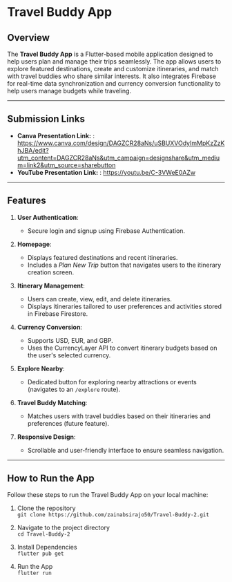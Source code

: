 # Travel Buddy App

## Overview

The **Travel Buddy App** is a Flutter-based mobile application designed to help users plan and manage their trips seamlessly. The app allows users to explore featured destinations, create and customize itineraries, and match with travel buddies who share similar interests. It also integrates Firebase for real-time data synchronization and currency conversion functionality to help users manage budgets while traveling.

---

## Submission Links

- **Canva Presentation Link:** : https://www.canva.com/design/DAGZCR28aNs/uSBUXVOdyImMpKzZzKhJBA/edit?utm_content=DAGZCR28aNs&utm_campaign=designshare&utm_medium=link2&utm_source=sharebutton
- **YouTube Presentation Link:** : https://youtu.be/C-3VWeE0AZw

---

## Features

1. **User Authentication**:
   - Secure login and signup using Firebase Authentication.

2. **Homepage**:
   - Displays featured destinations and recent itineraries.
   - Includes a *Plan New Trip* button that navigates users to the itinerary creation screen.

3. **Itinerary Management**:
   - Users can create, view, edit, and delete itineraries.
   - Displays itineraries tailored to user preferences and activities stored in Firebase Firestore.

4. **Currency Conversion**:
   - Supports USD, EUR, and GBP.
   - Uses the CurrencyLayer API to convert itinerary budgets based on the user's selected currency.

5. **Explore Nearby**:
   - Dedicated button for exploring nearby attractions or events (navigates to an `/explore` route).

6. **Travel Buddy Matching**:
   - Matches users with travel buddies based on their itineraries and preferences (future feature).

7. **Responsive Design**:
   - Scrollable and user-friendly interface to ensure seamless navigation.

---

## How to Run the App

Follow these steps to run the Travel Buddy App on your local machine:

1. Clone the repository  
  `git clone https://github.com/zainabsirajo50/Travel-Buddy-2.git`

2. Navigate to the project directory  
   `cd Travel-Buddy-2`
4. Install Dependencies  
   `flutter pub get`
5. Run the App  
  `flutter run`
